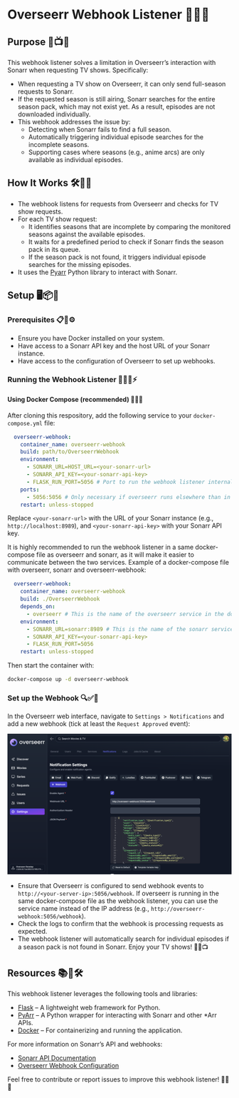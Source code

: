 # Overseerr Webhook Listener 🎥🔗✨

## Purpose 🎯📺💡
This webhook listener solves a limitation in Overseerr’s interaction with Sonarr when requesting TV shows. Specifically:

- When requesting a TV show on Overseerr, it can only send full-season requests to Sonarr.
- If the requested season is still airing, Sonarr searches for the entire season pack, which may not exist yet. As a result, episodes are not downloaded individually.
- This webhook addresses the issue by:
  - Detecting when Sonarr fails to find a full season.
  - Automatically triggering individual episode searches for the incomplete seasons.
  - Supporting cases where seasons (e.g., anime arcs) are only available as individual episodes.

## How It Works 🛠️📡🧩

- The webhook listens for requests from Overseerr and checks for TV show requests.
- For each TV show request:
  - It identifies seasons that are incomplete by comparing the monitored seasons against the available episodes.
  - It waits for a predefined period to check if Sonarr finds the season pack in its queue.
  - If the season pack is not found, it triggers individual episode searches for the missing episodes.
- It uses the [Pyarr](https://docs.totaldebug.uk/pyarr/quickstart.html) Python library to interact with Sonarr.

## Setup 🖥️📦🚀

### Prerequisites 📋🔑⚙️

- Ensure you have Docker installed on your system.
- Have access to a Sonarr API key and the host URL of your Sonarr instance.
- Have access to the configuration of Overseerr to set up webhooks.


### Running the Webhook Listener 🏃‍♂️🐳⚡


#### Using Docker Compose (recommended) 📜🔨🚢

After cloning this respository, add the following service to your `docker-compose.yml` file:

```yaml
  overseerr-webhook:
    container_name: overseerr-webhook
    build: path/to/OverseerrWebhook
    environment:
      - SONARR_URL=HOST_URL=<your-sonarr-url>
      - SONARR_API_KEY=<your-sonarr-api-key>
      - FLASK_RUN_PORT=5056 # Port to run the webhook listener internally
    ports:
      - 5056:5056 # Only necessary if overseerr runs elsewhere than in this docker compose file (make sure to expose the port in the Dockerfile)
    restart: unless-stopped
```
Replace `<your-sonarr-url>` with the URL of your Sonarr instance (e.g., `http://localhost:8989`), and `<your-sonarr-api-key>` with your Sonarr API key.

It is highly recommended to run the webhook listener in a same docker-compose file as overseerr and sonarr, as it will make it easier to communicate between the two services. Example of a docker-compose file with overseerr, sonarr and overseerr-webhook:

```yaml
  overseerr-webhook:
    container_name: overseerr-webhook
    build: ./OverseerrWebhook
    depends_on:
      - overseerr # This is the name of the overseerr service in the docker-compose file
    environment:
      - SONARR_URL=sonarr:8989 # This is the name of the sonarr service in the docker-compose file
      - SONARR_API_KEY=<your-sonarr-api-key>
      - FLASK_RUN_PORT=5056
    restart: unless-stopped
```

Then start the container with:

```bash
docker-compose up -d overseerr-webhook
```

### Set up the Webhook 🔍✅📝

In the Overseerr web interface, navigate to `Settings > Notifications` and add a new webhook (tick at least the `Request Approved` event):

![settings](static/overseerr-config.png)

- Ensure that Overseerr is configured to send webhook events to `http://<your-server-ip>:5056/webhook`. If overseerr is running in the same docker-compose file as the webhook listener, you can use the service name instead of the IP address (e.g., `http://overseerr-webhook:5056/webhook`).
- Check the logs to confirm that the webhook is processing requests as expected.
- The webhook listener will automatically search for individual episodes if a season pack is not found in Sonarr. Enjoy your TV shows! 🍿🎉📺

## Resources 📚🔗🛠️

This webhook listener leverages the following tools and libraries:

- [Flask](https://flask.palletsprojects.com/) – A lightweight web framework for Python.
- [PyArr](https://github.com/totaldebug/pyarr) – A Python wrapper for interacting with Sonarr and other *Arr APIs.
- [Docker](https://www.docker.com/) – For containerizing and running the application.

For more information on Sonarr’s API and webhooks:
- [Sonarr API Documentation](https://sonarr.tv/#api)
- [Overseerr Webhook Configuration](https://docs.overseerr.dev/)

Feel free to contribute or report issues to improve this webhook listener! 🚀🎉🤝

